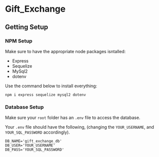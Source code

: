 # Gift_Exchange

## Getting Setup

### NPM Setup

Make sure to have the appropriate node packages isntalled:
- Express
- Sequelize
- MySql2
- dotenv

Use the command below to install everything:

    npm i express sequelize mysql2 dotenv

### Database Setup

Make sure your ```root``` folder has an ```.env``` file to access the database.

Your ```.env``` file should have the following, (changing the ```YOUR_USERNAME```, and ```YOUR_SQL_PASSWORD``` accordingly).

    DB_NAME='gift_exchange_db'
    DB_USER='YOUR_USERNAME'
    DB_PASS='YOUR_SQL_PASSWORD'

